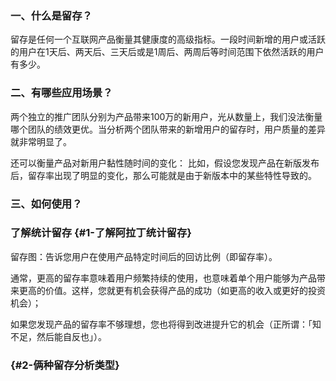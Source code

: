 ### 一、什么是留存？

留存是任何一个互联网产品衡量其健康度的高级指标。一段时间新增的用户或活跃的用户在1天后、两天后、三天后或是1周后、两周后等时间范围下依然活跃的用户有多少。

### 二、有哪些应用场景？

两个独立的推广团队分别为产品带来100万的新用户，光从数量上，我们没法衡量哪个团队的绩效更优。当分析两个团队带来的新增用户的留存时，用户质量的差异就非常明显了。

还可以衡量产品对新用户黏性随时间的变化： 比如，假设您发现产品在新版发布后，留存率出现了明显的变化，那么可能就是由于新版本中的某些特性导致的。

### 三、如何使用？

### 了解统计留存 {#1-了解阿拉丁统计留存}

留存图：告诉您用户在使用产品特定时间后的回访比例（即留存率）。

通常，更高的留存率意味着用户频繁持续的使用，也意味着单个用户能够为产品带来更高的价值。这样，您就更有机会获得产品的成功（如更高的收入或更好的投资机会）；

如果您发现产品的留存率不够理想，您也将得到改进提升它的机会（正所谓：「知不足，然后能自反也」）。

###  {#2-俩种留存分析类型}

### 



